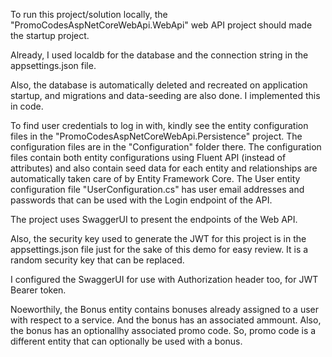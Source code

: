 ﻿To run this project/solution locally, the "PromoCodesAspNetCoreWebApi.WebApi" web API project should made the startup project.

Already, I used localdb for the database and the connection string in the appsettings.json file.

Also, the database is automatically deleted and recreated on application startup, and migrations and data-seeding are also done. I implemented this in code.

To find user credentials to log in with, kindly see the entity configuration files in the "PromoCodesAspNetCoreWebApi.Persistence" project. The configuration files are in the "Configuration" folder there. The configuration files contain both entity configurations using Fluent API (instead of attributes) and also contain seed data for each entity and relationships are automatically taken care of by Entity Framework Core. The User entity configuration file "UserConfiguration.cs" has user email addresses and passwords that can be used with the Login endpoint of the API.

The project uses SwaggerUI to present the endpoints of the Web API.

Also, the security key used to generate the JWT for this project is in the appsettings.json file just for the sake of this demo for easy review. It is a random security key that can be replaced.

I configured the SwaggerUI for use with Authorization header too, for JWT Bearer token.

Noeworthily, the Bonus entity contains bonuses already assigned to a user with respect to a service. And the bonus has an associated ammount. Also, the bonus has an optionallhy associated promo code. So, promo code is a different entity that can optionally be used with a bonus.